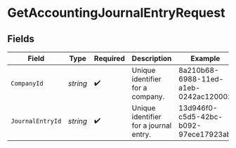 # GetAccountingJournalEntryRequest


## Fields

| Field                                  | Type                                   | Required                               | Description                            | Example                                |
| -------------------------------------- | -------------------------------------- | -------------------------------------- | -------------------------------------- | -------------------------------------- |
| `CompanyId`                            | *string*                               | :heavy_check_mark:                     | Unique identifier for a company.       | 8a210b68-6988-11ed-a1eb-0242ac120002   |
| `JournalEntryId`                       | *string*                               | :heavy_check_mark:                     | Unique identifier for a journal entry. | 13d946f0-c5d5-42bc-b092-97ece17923ab   |